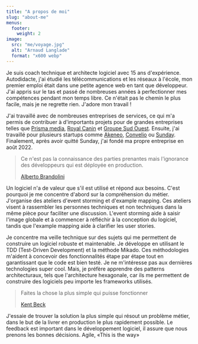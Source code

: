 ```yaml
---
title: "A propos de moi"
slug: "about-me"
menus:
  footer:
    weight: 2
image:
  src: "me/voyage.jpg"
  alt: "Arnaud Langlade"
  format: "x600 webp"
---
```



Je suis coach technique et architecte logiciel avec 15 ans d'expérience. Autodidacte, j'ai étudié les télécommunications et les réseaux à l'école, mon premier emploi était dans une petite agence web en tant que développeur. J'ai appris sur le tas et passé de nombreuses années à perfectionner mes compétences pendant mon temps libre. Ce n'était pas le chemin le plus facile, mais je ne regrette rien. J'adore mon travail !

J'ai travaillé avec de nombreuses entreprises de services, ce qui m'a permis de contribuer à d'importants projets pour de grandes entreprises telles que [Prisma media](https://www.prismamedia.com), [Royal Canin](https://www.royalcanin.com) et [Groupe Sud Ouest](https://www.groupesudouest.com). Ensuite, j'ai travaillé pour plusieurs startups comme [Akeneo](https://www.akeneo.com), [Convelio](https://www.convelio.com) ou [Sunday](https://sundayapp.com). Finalement, après avoir quitté Sunday, j'ai fondé ma propre entreprise en août 2022.

> Ce n'est pas la connaissance des parties prenantes mais l'ignorance des développeurs qui est déployée en production.
> 
> [Alberto Brandolini](https://www.linkedin.com/in/brando/)

Un logiciel n'a de valeur que s'il est utilisé et répond aux besoins. C'est pourquoi je me concentre d'abord sur la compréhension du métier. J'organise des ateliers d'event storming et d'example mapping. Ces ateliers visent à rassembler les personnes techniques et non techniques dans la même pièce pour faciliter une discussion. L'event storming aide à saisir l'image globale et à commencer à réfléchir à la conception du logiciel, tandis que l'example mapping aide à clarifier les user stories.

Je concentre ma veille technique sur des sujets qui me permettent de construire un logiciel robuste et maintenable. Je développe en utilisant le TDD (Test-Driven Development) et la méthode Mikado. Ces méthodologies m'aident à concevoir des fonctionnalités étape par étape tout en garantissant que le code est bien testé. Je ne m'intéresse pas aux dernières technologies super cool. Mais, je préfère apprendre des patterns architecturaux, tels que l'architecture hexagonale, car ils me permettent de construire des logiciels peu importe les frameworks utilisés.

> Faites la chose la plus simple qui puisse fonctionner
> 
> [Kent Beck](https://www.linkedin.com/in/kentbeck/)

J'essaie de trouver la solution la plus simple qui résout un problème métier, dans le but de la livrer en production le plus rapidement possible. Le feedback est important dans le développement logiciel, il assure que nous prenons les bonnes décisions. Agile, «This is the way»
